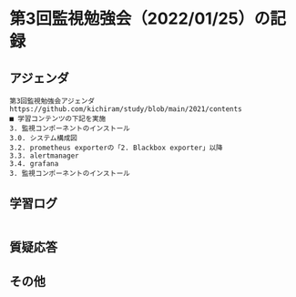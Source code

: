 # 第3回監視勉強会（2022/01/25）の記録
## アジェンダ
```
第3回監視勉強会アジェンダ
https://github.com/kichiram/study/blob/main/2021/contents
■ 学習コンテンツの下記を実施
3. 監視コンポーネントのインストール
3.0. システム構成図
3.2. prometheus exporterの「2. Blackbox exporter」以降
3.3. alertmanager
3.4. grafana
3. 監視コンポーネントのインストール
```
## 学習ログ
```
```
## 質疑応答
## その他
